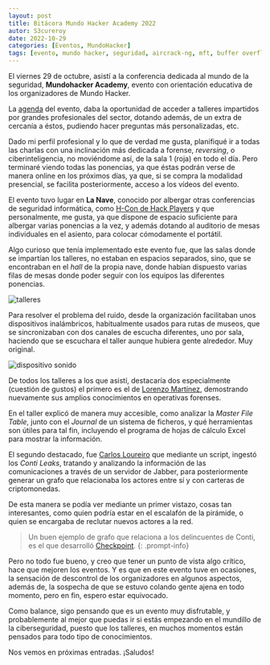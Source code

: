 ```yaml
---
layout: post
title: Bitácora Mundo Hacker Academy 2022
autor: S3cureroy
date: 2022-10-29
categories: [Eventos, MundoHacker]
tags: [evento, mundo hacker, seguridad, aircrack-ng, mft, buffer overflow]
---
```


El viernes 29 de octubre, asistí a la conferencia dedicada al mundo de la seguridad, **Mundohacker Academy**, evento con orientación educativa de los organizadores de Mundo Hacker.

La [agenda](https://mundohackeracademy.com) del evento, daba la oportunidad de acceder a talleres impartidos por grandes profesionales del sector, dotando además, de un extra de cercanía a éstos, pudiendo hacer preguntas más personalizadas, etc.

Dado mi perfil profesional y lo que de verdad me gusta, planifiqué ir a todas las charlas con una inclinación más dedicada a forense, *reversing*, o ciberinteligencia, no moviéndome así, de la sala 1 (roja) en todo el día. Pero terminaré viendo todas las ponencias, ya que éstas podrán verse de manera online en los próximos días, ya que, si se compra la modalidad presencial, se facilita posteriormente, acceso a los vídeos del evento.

El evento tuvo lugar en **La Nave**, conocido por albergar otras conferencias de seguridad informática, como [H-Con de Hack Players](https://www.h-c0n.com/p/home.html) y que personalmente, me gusta, ya que dispone de espacio suficiente para albergar varias ponencias a la vez, y además dotando al auditorio de mesas individuales en el asiento, para colocar cómodamente el portátil. 

Algo curioso que tenía implementado este evento fue, que las salas donde se impartían los talleres, no estaban en espacios separados, sino, que se encontraban en el *hall* de la propia nave, donde habían dispuesto varias filas de mesas donde poder seguir con los equipos las diferentes ponencias.

![talleres](https://i.imgur.com/FjlSRWE.jpg)

Para resolver el problema del ruido, desde la organización facilitaban unos dispositivos inalámbricos, habitualmente usados para rutas de museos, que se sincronizaban con dos canales de escucha diferentes, uno por sala, haciendo que se escuchara el taller aunque hubiera gente alrededor. Muy original.

![dispositivo sonido](https://i.imgur.com/beGJXAr.png)

De todos los talleres a los que asistí, destacaría dos especialmente (cuestión de gustos) el primero es el de [Lorenzo Martínez](https://twitter.com/lawwait), demostrando nuevamente sus amplios conocimientos en operativas forenses.

En el taller explicó de manera muy accesible, como analizar la *Master File Table*, junto con el *Journal* de un sistema de ficheros, y qué herramientas son útiles para tal fin, incluyendo el programa de hojas de cálculo Excel para mostrar la información.

El segundo destacado, fue [Carlos Loureiro](https://twitter.com/cloureiro80) que mediante un script, ingestó los *Conti Leaks*, tratando y analizando la información de las comunicaciones a través de un servidor de Jabber, para posteriormente generar un grafo que relacionaba los actores entre sí y con carteras de criptomonedas.

De esta manera se podía ver mediante un primer vistazo, cosas tan interesantes, como quien podría estar en el escalafón de la pirámide, o quien se encargaba de reclutar nuevos actores a la red.

> Un buen ejemplo de grafo que relaciona a los delincuentes de Conti, es el que desarrolló [Checkpoint](https://research.checkpoint.com/wp-content/uploads/2022/03/map_index_v2.html).
{: .prompt-info}

Pero no todo fue bueno, y creo que tener un punto de vista algo crítico, hace que mejoren los eventos. Y es que en este evento tuve en ocasiones, la sensación de descontrol de los organizadores en algunos aspectos, además de, la sospecha de que se estuvo colando gente ajena en todo momento, pero en fin, espero estar equivocado.

Como balance, sigo pensando que es un evento muy disfrutable, y probablemente al mejor que puedas ir si estás empezando en el mundillo de la ciberseguridad, puesto que los talleres, en muchos momentos están pensados para todo tipo de conocimientos.

Nos vemos en próximas entradas. ¡Saludos!

